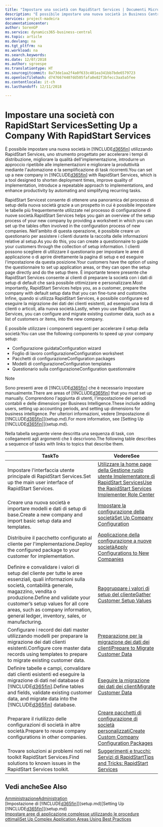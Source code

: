 ```yaml
---
title: "Impostare una società con RapidStart Services | Documenti Microsoft"
description: "È possibile impostare una nuova società in Business Central utilizzando RapidStart Services, uno strumento progettato per accelerare i tempi di distribuzione, migliorare la qualità dell'implementazione, introdurre un approccio ripetibile alle implementazioni e migliorare la produttività mediante l'automazione e la semplificazione di task ricorrenti."
services: project-madeira
documentationcenter: 
author: SorenGP
ms.service: dynamics365-business-central
ms.topic: article
ms.devlang: na
ms.tgt_pltfrm: na
ms.workload: na
ms.search.keywords: 
ms.date: 12/07/2018
ms.author: sgroespe
ms.translationtype: HT
ms.sourcegitcommit: 8a73de1aa2f4a0f633c401ea341bb7bde6579723
ms.openlocfilehash: d7476674407dd505fafa8e82f3bfecc3aa5a5fee
ms.contentlocale: it-ch
ms.lasthandoff: 12/11/2018

---
```

# <a name="setting-up-a-company-with-rapidstart-services"></a><span data-ttu-id="18238-103">Impostare una società con RapidStart Services</span><span class="sxs-lookup"><span data-stu-id="18238-103">Setting Up a Company With RapidStart Services</span></span>
<span data-ttu-id="18238-104">È possibile impostare una nuova società in [!INCLUDE[d365fin](includes/d365fin_md.md)] utilizzando RapidStart Services, uno strumento progettato per accelerare i tempi di distribuzione, migliorare la qualità dell'implementazione, introdurre un approccio ripetibile alle implementazioni e migliorare la produttività mediante l'automazione e la semplificazione di task ricorrenti.</span><span class="sxs-lookup"><span data-stu-id="18238-104">You can set up a new company in [!INCLUDE[d365fin](includes/d365fin_md.md)] with RapidStart Services, which is a tool designed to shorten deployment times, improve quality of implementation, introduce a repeatable approach to implementations, and enhance productivity by automating and simplifying recurring tasks.</span></span>  

<span data-ttu-id="18238-105">RapidStart Servicest consente di ottenere una panoramica del processo di setup della nuova società grazie a un prospetto in cui è possibile impostare le tabelle più frequentemente utilizzate nel processo di configurazione di nuove società.</span><span class="sxs-lookup"><span data-stu-id="18238-105">RapidStart Services helps you gain an overview of the setup process of your new company by providing a worksheet in which you can set up the tables often involved in the configuration process of new companies.</span></span> <span data-ttu-id="18238-106">Nell'ambito di questa operazione, è possibile creare un questionario per assistere i clienti durante la raccolta delle informazioni relative al setup.</span><span class="sxs-lookup"><span data-stu-id="18238-106">As you do this, you can create a questionnaire to guide your customers through the collection of setup information.</span></span> <span data-ttu-id="18238-107">I clienti possono scegliere di utilizzare il questionario per impostare le aree di applicazione o di aprire direttamente la pagina di setup e ed eseguire l'impostazione da questa posizione.</span><span class="sxs-lookup"><span data-stu-id="18238-107">Your customers have the option of using the questionnaire to set up application areas, or they can open the setup page directly and do the setup there.</span></span> <span data-ttu-id="18238-108">È importante tenere presente che RapidStart Services consente ai clienti di preparare la società con i dati di setup di default che sarà possibile ottimizzare e personalizzare.</span><span class="sxs-lookup"><span data-stu-id="18238-108">Most importantly, RapidStart Services helps you, as a customer, prepare the company with default setup data that you can fine-tune and customize.</span></span> <span data-ttu-id="18238-109">Infine, quando si utilizza RapidStart Services, è possibile configurare ed eseguire la migrazione dei dati dei clienti esistenti, ad esempio una lista di clienti o articoli, alla nuova società.</span><span class="sxs-lookup"><span data-stu-id="18238-109">Lastly, when you use RapidStart Services, you can configure and migrate existing customer data, such as a list of customers or items, into the new company.</span></span>

<span data-ttu-id="18238-110">È possibile utilizzare i componenti seguenti per accelerare il setup della società:</span><span class="sxs-lookup"><span data-stu-id="18238-110">You can use the following components to speed up your company setup:</span></span>  

-   <span data-ttu-id="18238-111">Configurazione guidata</span><span class="sxs-lookup"><span data-stu-id="18238-111">Configuration wizard</span></span>  
-   <span data-ttu-id="18238-112">Foglio di lavoro configurazione</span><span class="sxs-lookup"><span data-stu-id="18238-112">Configuration worksheet</span></span>  
-   <span data-ttu-id="18238-113">Pacchetti di configurazione</span><span class="sxs-lookup"><span data-stu-id="18238-113">Configuration packages</span></span>  
-   <span data-ttu-id="18238-114">Modelli di configurazione</span><span class="sxs-lookup"><span data-stu-id="18238-114">Configuration templates</span></span>  
-   <span data-ttu-id="18238-115">Questionario sulla configurazione</span><span class="sxs-lookup"><span data-stu-id="18238-115">Configuration questionnaire</span></span>  

> [!Note]  
>  <span data-ttu-id="18238-116">Sono presenti aree di [!INCLUDE[d365fin](includes/d365fin_md.md)] che è necessario impostare manualmente.</span><span class="sxs-lookup"><span data-stu-id="18238-116">There are areas of [!INCLUDE[d365fin](includes/d365fin_md.md)] that you must set up manually.</span></span> <span data-ttu-id="18238-117">Comprendono l'aggiunta di utenti, l'impostazione dei periodi contabili e delle dimensioni per Business Intelligence.</span><span class="sxs-lookup"><span data-stu-id="18238-117">These include adding users, setting up accounting periods, and setting up dimensions for business intelligence.</span></span> <span data-ttu-id="18238-118">Per ulteriori informazioni, vedere [Impostazione di [!INCLUDE[d365fin](includes/d365fin_md.md)]](setup.md).</span><span class="sxs-lookup"><span data-stu-id="18238-118">For more information, see [Setting Up [!INCLUDE[d365fin](includes/d365fin_md.md)]](setup.md).</span></span>

 <span data-ttu-id="18238-119">Nella tabella seguente viene descritta una sequenza di task, con collegamenti agli argomenti che li descrivono.</span><span class="sxs-lookup"><span data-stu-id="18238-119">The following table describes a sequence of tasks with links to topics that describe them.</span></span>

|<span data-ttu-id="18238-120">**Task**</span><span class="sxs-lookup"><span data-stu-id="18238-120">**To**</span></span>|<span data-ttu-id="18238-121">**Vedere**</span><span class="sxs-lookup"><span data-stu-id="18238-121">**See**</span></span>|  
|------------|-------------|  
|<span data-ttu-id="18238-122">Impostare l'interfaccia utente principale di RapidStart Services.</span><span class="sxs-lookup"><span data-stu-id="18238-122">Set up the main user interface of RapidStart Services.</span></span>|[<span data-ttu-id="18238-123">Utilizzare la home page della Gestione ruolo utente Implementatore di RapidStart Services</span><span class="sxs-lookup"><span data-stu-id="18238-123">Use the RapidStart Services Implementer Role Center</span></span>](admin-how-to-use-the-rapidstart-services-role-center-to-track-progress.md)|  
|<span data-ttu-id="18238-124">Creare una nuova società e importare modelli e dati di setup di base.</span><span class="sxs-lookup"><span data-stu-id="18238-124">Create a new company and import basic setup data and templates.</span></span>|[<span data-ttu-id="18238-125">Impostare la configurazione della società</span><span class="sxs-lookup"><span data-stu-id="18238-125">Set Up Company Configuration</span></span>](admin-set-up-company-configuration.md)|  
|<span data-ttu-id="18238-126">Distribuire il pacchetto configurato al cliente per l'implementazione.</span><span class="sxs-lookup"><span data-stu-id="18238-126">Deploy the configured package to your customer for implementation.</span></span>|[<span data-ttu-id="18238-127">Applicazione della configurazione a nuove società</span><span class="sxs-lookup"><span data-stu-id="18238-127">Apply Configurations to New Companies</span></span>](admin-apply-configuration-to-new-companies.md)|
|<span data-ttu-id="18238-128">Definire e convalidare i valori di setup del cliente per tutte le aree essenziali, quali informazioni sulla società, contabilità generale, magazzino, vendita o produzione.</span><span class="sxs-lookup"><span data-stu-id="18238-128">Define and validate your customer’s setup values for all core areas, such as company information, general ledger, inventory, sales, or manufacturing.</span></span>|[<span data-ttu-id="18238-129">Raggruppare i valori di setup del cliente</span><span class="sxs-lookup"><span data-stu-id="18238-129">Gather Customer Setup Values</span></span>](admin-gather-customer-setup-values.md)|  
|<span data-ttu-id="18238-130">Configurare i record dei dati master utilizzando modelli per preparare la migrazione dei dati clienti esistenti.</span><span class="sxs-lookup"><span data-stu-id="18238-130">Configure core master data records using templates to prepare to migrate existing customer data.</span></span>|[<span data-ttu-id="18238-131">Preparazione per la migrazione dei dati dei clienti</span><span class="sxs-lookup"><span data-stu-id="18238-131">Prepare to Migrate Customer Data</span></span>](admin-use-templates-to-prepare-customer-data-for-migration.md)|  
|<span data-ttu-id="18238-132">Definire tabelle e campi, convalidare dati clienti esistenti ed eseguire la migrazione di dati nel database di [!INCLUDE[d365fin](includes/d365fin_md.md)].</span><span class="sxs-lookup"><span data-stu-id="18238-132">Define tables and fields, validate existing customer data, and migrate data into the [!INCLUDE[d365fin](includes/d365fin_md.md)] database.</span></span>|[<span data-ttu-id="18238-133">Eseguire la migrazione dei dati dei clienti</span><span class="sxs-lookup"><span data-stu-id="18238-133">Migrate Customer Data</span></span>](admin-migrate-customer-data.md)|
|<span data-ttu-id="18238-134">Preparare il riutilizzo delle configurazioni di società in altre società.</span><span class="sxs-lookup"><span data-stu-id="18238-134">Prepare to reuse company configurations in other companies.</span></span>|[<span data-ttu-id="18238-135">Creare pacchetti di configurazione di società personalizzati</span><span class="sxs-lookup"><span data-stu-id="18238-135">Create Custom Company Configuration Packages</span></span>](admin-how-to-create-custom-company-configuration-packages.md)|
|<span data-ttu-id="18238-136">Trovare soluzioni ai problemi noti nel toolkit RapidStart Services.</span><span class="sxs-lookup"><span data-stu-id="18238-136">Find solutions to known issues in the RapidStart Services toolkit.</span></span>|[<span data-ttu-id="18238-137">Suggerimenti e trucchi: Servizi di RapidStart</span><span class="sxs-lookup"><span data-stu-id="18238-137">Tips and Tricks: RapidStart Services</span></span>](admin-tips-and-tricks-rapidstart-services.md)|  

## <a name="see-also"></a><span data-ttu-id="18238-138">Vedi anche</span><span class="sxs-lookup"><span data-stu-id="18238-138">See Also</span></span>  
[<span data-ttu-id="18238-139">Amministrazione</span><span class="sxs-lookup"><span data-stu-id="18238-139">Administration</span></span>](admin-setup-and-administration.md)  
<span data-ttu-id="18238-140">[Impostazione di [!INCLUDE[d365fin](includes/d365fin_md.md)]](setup.md)</span><span class="sxs-lookup"><span data-stu-id="18238-140">[Setting Up [!INCLUDE[d365fin](includes/d365fin_md.md)]](setup.md)</span></span>  
[<span data-ttu-id="18238-141">Impostare aree di applicazione complesse utilizzando le procedure ottimali</span><span class="sxs-lookup"><span data-stu-id="18238-141">Set Up Complex Application Areas Using Best Practices</span></span>](set-up-complex-application-areas-using-best-practices.md)   

